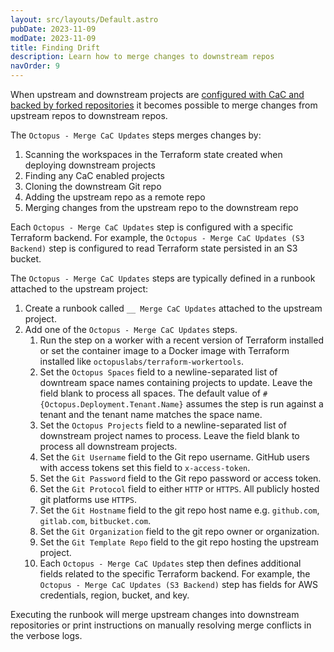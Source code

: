 ```yaml
---
layout: src/layouts/Default.astro
pubDate: 2023-11-09
modDate: 2023-11-09
title: Finding Drift
description: Learn how to merge changes to downstream repos
navOrder: 9
---
```


When upstream and downstream projects are [configured with CaC and backed by forked repositories](forking-git-repos) it becomes possible to merge changes from upstream repos to downstream repos.

The `Octopus - Merge CaC Updates` steps merges changes by:

1. Scanning the workspaces in the Terraform state created when deploying downstream projects
2. Finding any CaC enabled projects
3. Cloning the downstream Git repo
4. Adding the upstream repo as a remote repo
5. Merging changes from the upstream repo to the downstream repo

Each `Octopus - Merge CaC Updates` step is configured with a specific Terraform backend. For example, the `Octopus - Merge CaC Updates (S3 Backend)` step is configured to read Terraform state persisted in an S3 bucket.

The `Octopus - Merge CaC Updates` steps are typically defined in a runbook attached to the upstream project:

1. Create a runbook called `__ Merge CaC Updates` attached to the upstream project.
2. Add one of the `Octopus - Merge CaC Updates` steps.
   1. Run the step on a worker with a recent version of Terraform installed or set the container image to a Docker image with Terraform installed like `octopuslabs/terraform-workertools`.
   2. Set the `Octopus Spaces` field to a newline-separated list of downtream space names containing projects to update. Leave the field blank to process all spaces. The default value of `#{Octopus.Deployment.Tenant.Name}` assumes the step is run against a tenant and the tenant name matches the space name.
   3. Set the `Octopus Projects` field to a newline-separated list of downstream project names to process. Leave the field blank to process all downstream projects.
   2. Set the `Git Username` field to the Git repo username. GitHub users with access tokens set this field to `x-access-token`.
   3. Set the `Git Password` field to the Git repo password or access token.
   4. Set the `Git Protocol` field to either `HTTP` or `HTTPS`. All publicly hosted git platforms use `HTTPS`.
   5. Set the `Git Hostname` field to the git repo host name e.g. `github.com`, `gitlab.com`, `bitbucket.com`.
   6. Set the `Git Organization` field to the git repo owner or organization.
   7. Set the `Git Template Repo` field to the git repo hosting the upstream project.
   8. Each `Octopus - Merge CaC Updates` step then defines additional fields related to the specific Terraform backend. For example, the `Octopus - Merge CaC Updates (S3 Backend)` step has fields for AWS credentials, region, bucket, and key.

Executing the runbook will merge upstream changes into downstream repositories or print instructions on manually resolving merge conflicts in the verbose logs.